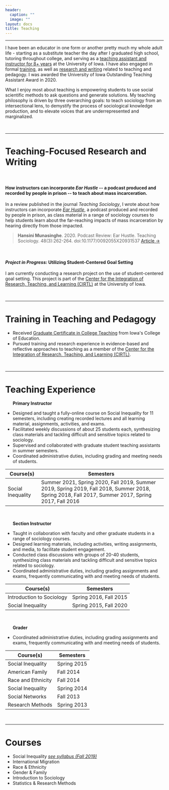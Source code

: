 ```yaml
---
header:
  caption: ""
  image: ""
layout: docs
title: Teaching
---
```



---

I have been an educator in one form or another pretty much my whole adult life - starting as a substitute teacher the day after I graduated high school, tutoring throughout college, and serving as a [teaching assistant and instructor for 8+ years](#teaching-experience) at the University of Iowa. I have also engaged in formal [training](#training-in-teaching-and-pedagogy), as well as [research and writing](#Teaching-Focused-Research-and-Writing) related to teaching and pedagogy. I was awarded the University of Iowa Outstanding Teaching Assistant Award in 2020. 

What I enjoy most about teaching is empowering students to use social scientific methods to ask questions and generate solutions. My teaching philosophy is driven by three overarching goals: to teach sociology from an intersectional lens, to demystify the process of sociological knowledge production, and to elevate voices that are underrepresented and marginalized.

&nbsp;

---

# Teaching-Focused Research and Writing

&nbsp;

#### How instructors can incorporate *Ear Hustle* -- a podcast produced and recorded by people in prison -- to teach about mass incarceration.
In a review published in the journal *Teaching Sociology*, I wrote about how instructors can incorporate [*Ear Hustle*](https://www.earhustlesq.com/), a podcast produced and recorded by people in prison, as class material in a range of sociology courses to help students learn about the far-reaching impacts of mass incarceration by hearing directly from those impacted. 

> **Hansini Munasinghe**. 2020. Podcast Review: Ear Hustle. Teaching Sociology. 48(3):262-264. doi:10.1177/0092055X20931537 [Article &rarr;](http://doi:10.1177/0092055X20931537)

&nbsp;

#### *Project in Progress:* Utilizing Student-Centered Goal Setting
I am currently conducting a research project on the use of student-centered goal setting. This project is part of the [Center for the Integration of Research, Teaching, and Learning (CIRTL)](https://www.cirtl.net/) at the University of Iowa. 

&nbsp;


---

# Training in Teaching and Pedagogy
* Received [Graduate Certificate in College Teaching](https://education.uiowa.edu/services/office-graduate-teaching-excellence-ogte/graduate-certificate-college-teaching) from Iowa's College of Education.
 * Pursued training and research experience in evidence-based and reflective approaches to teaching as a member of the [Center for the Integration of Research, Teaching, and Learning (CIRTL)](https://www.cirtl.net/). 

&nbsp;

---

# Teaching Experience

&nbsp; &nbsp; &nbsp; **Primary Instructor** 
* Designed and taught a fully-online course on Social Inequality for 11 semesters, including creating recorded lectures and all learning material, assignments, activities, and exams.
* Facilitated weekly discussions of about 25 students each, synthesizing class materials and tackling difficult and sensitive topics related to sociology.
* Supervised and collaborated with graduate student teaching assistants in summer semesters.
* Coordinated administrative duties, including grading and meeting needs of students.

| Course(s) | Semesters           |
|-----------|---------------------|
| Social Inequality | Summer 2021, Spring 2020, Fall 2019, Summer 2019, Spring 2019, Fall 2018, Summer 2018, Spring 2018, Fall 2017, Summer 2017, Spring 2017, Fall 2016 |

&nbsp;

&nbsp; &nbsp; &nbsp; **Section Instructor**
* Taught in collaboration with faculty and other graduate students in a range of sociology courses.
* Designed learning materials, including activities, writing assignments, and media, to facilitate student engagement.
* Conducted class discussions with groups of 20-40 students, synthesizing class materials and tackling difficult and sensitive topics related to sociology.
* Coordinated administrative duties, including grading assignments and exams, frequently communicating with and meeting needs of students.

| Course(s) | Semesters           |
|-----------|---------------------|
| Introduction to Sociology | Spring 2016, Fall 2015 |
| Social Inequality         | Spring 2015, Fall 2020 |

&nbsp;

&nbsp; &nbsp; &nbsp; **Grader**
* Coordinated administrative duties, including grading assignments and exams, frequently communicating with and meeting needs of students.


| Course(s) | Semesters           |
|-----------|---------------------|
| Social Inequality         | Spring 2015
| American Family           | Fall 2014 
| Race and Ethnicity        | Fall 2014 
| Social Inequality         | Spring 2014
| Social Networks           | Fall 2013
| Research Methods          | Spring 2013


&nbsp;

---

# Courses
* Social Inequality [*see syllabus (Fall 2019)*](SocialInequality_Munasinghe_Fall2019.pdf)
* International Migration
* Race & Ethnicity
* Gender & Family
* Introduction to Sociology
* Statistics & Research Methods

&nbsp;
